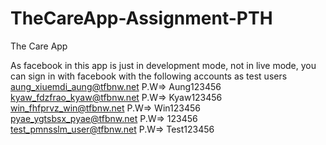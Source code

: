 # TheCareApp-Assignment-PTH
The Care App

As facebook in this app is just in development mode, not in live mode, you can sign in with facebook with the following accounts as test users
aung_xiuemdi_aung@tfbnw.net  P.W=> Aung123456
kyaw_fdzfrao_kyaw@tfbnw.net  P.W=> Kyaw123456
win_fhfprvz_win@tfbnw.net    P.W=> Win123456
pyae_ygtsbsx_pyae@tfbnw.net  P.W=> 123456
test_pmnsslm_user@tfbnw.net  P.W=> Test123456
